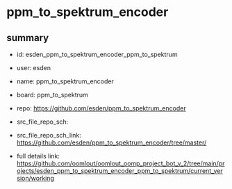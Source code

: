 # ppm_to_spektrum_encoder
 
## summary 
* id: esden_ppm_to_spektrum_encoder_ppm_to_spektrum
* user: esden
* name: ppm_to_spektrum_encoder
* board: ppm_to_spektrum
* repo: https://github.com/esden/ppm_to_spektrum_encoder



* src_file_repo_sch: 
* src_file_repo_sch_link: https://github.com/esden/ppm_to_spektrum_encoder/tree/master/
* full details link: https://github.com/oomlout/oomlout_oomp_project_bot_v_2/tree/main/projects/esden_ppm_to_spektrum_encoder_ppm_to_spektrum/current_version/working  







